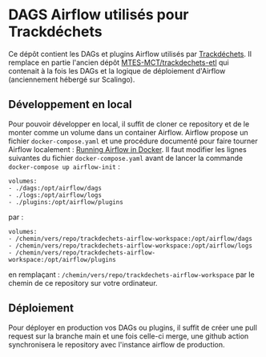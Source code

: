 # DAGS Airflow utilisés pour Trackdéchets

Ce dépôt contient les DAGs et plugins Airflow utilisés par [Trackdéchets](https://trackdechets.beta.gouv.fr/). Il remplace en partie l'ancien dépôt [MTES-MCT/trackdechets-etl](https://github.com/MTES-MCT/trackdechets-etl) qui contenait à la fois les DAGs et la logique de déploiement d'Airflow (anciennement hébergé sur Scalingo).

## Développement en local

Pour pouvoir développer en local, il suffit de cloner ce repository et de le monter comme un volume dans un container Airflow.
Airflow propose un fichier `docker-compose.yaml` et une procédure documenté pour faire tourner Airflow localement : [Running Airflow in Docker](https://airflow.apache.org/docs/apache-airflow/2.3.2/start/docker.html#docker-compose-yaml).
Il faut modifier les lignes suivantes du fichier `docker-compose.yaml` avant de lancer la commande `docker-compose up airflow-init` :
```
volumes:
- ./dags:/opt/airflow/dags
- ./logs:/opt/airflow/logs
- ./plugins:/opt/airflow/plugins
```
par :
```
volumes:
- /chemin/vers/repo/trackdechets-airflow-workspace:/opt/airflow/dags
- /chemin/vers/repo/trackdechets-airflow-workspace:/opt/airflow/logs
- /chemin/vers/repo/trackdechets-airflow-workspace:/opt/airflow/plugins
```
en remplaçant : `/chemin/vers/repo/trackdechets-airflow-workspace` par le chemin de ce repository sur votre ordinateur.

## Déploiement

Pour déployer en production vos DAGs ou plugins, il suffit de créer une pull request sur la branche main et une fois celle-ci merge, une github action synchronisera le repository avec l'instance airflow de production.